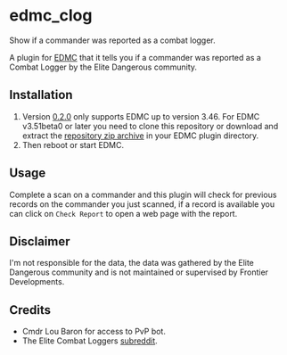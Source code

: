 # edmc_clog
Show if a commander was reported as a combat logger.

A plugin for [EDMC](https://github.com/Marginal/EDMarketConnector) that it tells you if a commander was reported as a
Combat Logger by the Elite Dangerous community.

## Installation

1. Version [0.2.0](https://github.com/seldonlabs/edmc_clog/archive/v0.2.0.zip) only supports EDMC up to version 3.46. For EDMC v3.51beta0 or later you need to clone this repository or download and extract the [repository zip archive](https://github.com/seldonlabs/edmc_clog/archive/master.zip) in your EDMC plugin directory.
2. Then reboot or start EDMC.

## Usage

Complete a scan on a commander and this plugin will check for previous records on the commander you just scanned,
if a record is available you can click on `Check Report` to open a web page with the report.

## Disclaimer

I'm not responsible for the data, the data was gathered by the Elite Dangerous community and is not maintained or supervised by Frontier Developments.

## Credits
 * Cmdr Lou Baron for access to PvP bot.
 * The Elite Combat Loggers [subreddit](https://www.reddit.com/r/EliteCombatLoggers/).
